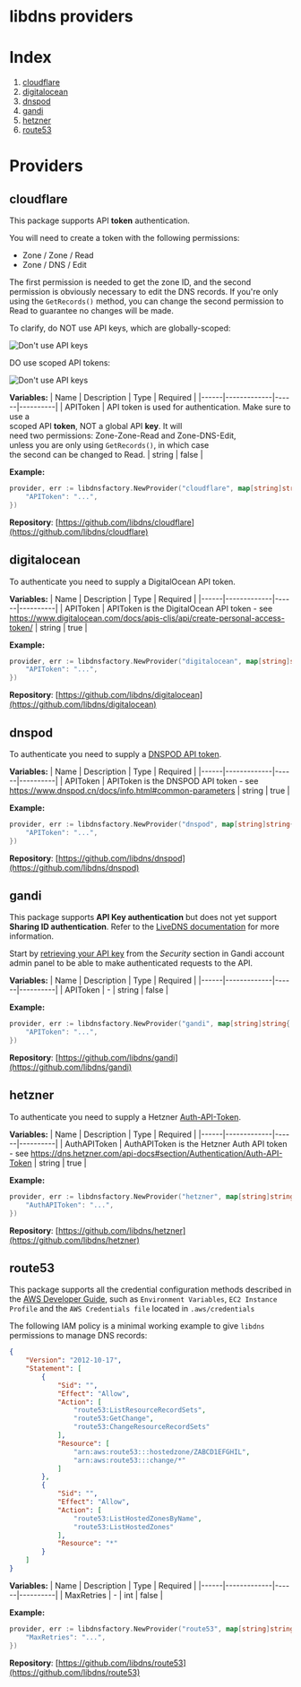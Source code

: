 libdns providers
=======================

# Index
1. [cloudflare](#cloudflare)
1. [digitalocean](#digitalocean)
1. [dnspod](#dnspod)
1. [gandi](#gandi)
1. [hetzner](#hetzner)
1. [route53](#route53)

# Providers

## cloudflare

This package supports API **token** authentication.

You will need to create a token with the following permissions:

- Zone / Zone / Read
- Zone / DNS / Edit

The first permission is needed to get the zone ID, and the second permission is obviously necessary to edit the DNS records. If you're only using the `GetRecords()` method, you can change the second permission to Read to guarantee no changes will be made.

To clarify, do NOT use API keys, which are globally-scoped:

![Don't use API keys](https://user-images.githubusercontent.com/1128849/81196485-556aca00-8f7c-11ea-9e13-c6a8a966f689.png)

DO use scoped API tokens:

![Don't use API keys](https://user-images.githubusercontent.com/1128849/81196503-5c91d800-8f7c-11ea-93cc-ad7d73420fab.png)

**Variables:**
| Name | Description | Type | Required |
|------|-------------|------|----------|
| APIToken | API token is used for authentication. Make sure to use a<br>scoped API **token**, NOT a global API **key**. It will<br>need two permissions: Zone-Zone-Read and Zone-DNS-Edit,<br>unless you are only using `GetRecords()`, in which case<br>the second can be changed to Read. | string | false |

**Example:**
```go
provider, err := libdnsfactory.NewProvider("cloudflare", map[string]string{
    "APIToken": "...",
})
```

**Repository**: [https://github.com/libdns/cloudflare](https://github.com/libdns/cloudflare)

## digitalocean

To authenticate you need to supply a DigitalOcean API token.

**Variables:**
| Name | Description | Type | Required |
|------|-------------|------|----------|
| APIToken | APIToken is the DigitalOcean API token - see https://www.digitalocean.com/docs/apis-clis/api/create-personal-access-token/ | string | true |

**Example:**
```go
provider, err := libdnsfactory.NewProvider("digitalocean", map[string]string{
    "APIToken": "...",
})
```

**Repository**: [https://github.com/libdns/digitalocean](https://github.com/libdns/digitalocean)

## dnspod

To authenticate you need to supply a [DNSPOD API token](https://support.dnspod.cn/Kb/showarticle/tsid/227/).

**Variables:**
| Name | Description | Type | Required |
|------|-------------|------|----------|
| APIToken | APIToken is the DNSPOD API token - see https://www.dnspod.cn/docs/info.html#common-parameters | string | true |

**Example:**
```go
provider, err := libdnsfactory.NewProvider("dnspod", map[string]string{
    "APIToken": "...",
})
```

**Repository**: [https://github.com/libdns/dnspod](https://github.com/libdns/dnspod)

## gandi

This package supports **API Key authentication** but does not yet support **Sharing ID authentication**. Refer to the [LiveDNS documentation](https://doc.livedns.gandi.net/) for more information.

Start by [retrieving your API key](https://account.gandi.net/) from the _Security_ section in Gandi account admin panel to be able to make authenticated requests to the API.

**Variables:**
| Name | Description | Type | Required |
|------|-------------|------|----------|
| APIToken | - | string | false |

**Example:**
```go
provider, err := libdnsfactory.NewProvider("gandi", map[string]string{
    "APIToken": "...",
})
```

**Repository**: [https://github.com/libdns/gandi](https://github.com/libdns/gandi)

## hetzner

To authenticate you need to supply a Hetzner [Auth-API-Token](https://dns.hetzner.com/api-docs#section/Authentication/Auth-API-Token).

**Variables:**
| Name | Description | Type | Required |
|------|-------------|------|----------|
| AuthAPIToken | AuthAPIToken is the Hetzner Auth API token - see https://dns.hetzner.com/api-docs#section/Authentication/Auth-API-Token | string | true |

**Example:**
```go
provider, err := libdnsfactory.NewProvider("hetzner", map[string]string{
    "AuthAPIToken": "...",
})
```

**Repository**: [https://github.com/libdns/hetzner](https://github.com/libdns/hetzner)

## route53

This package supports all the credential configuration methods described in the [AWS Developer Guide](https://docs.aws.amazon.com/sdk-for-go/v1/developer-guide/configuring-sdk.html), such as `Environment Variables`, `EC2 Instance Profile` and the `AWS Credentials file` located in `.aws/credentials`

The following IAM policy is a minimal working example to give `libdns` permissions to manage DNS records:

```json
{
    "Version": "2012-10-17",
    "Statement": [
        {
            "Sid": "",
            "Effect": "Allow",
            "Action": [
                "route53:ListResourceRecordSets",
                "route53:GetChange",
                "route53:ChangeResourceRecordSets"
            ],
            "Resource": [
                "arn:aws:route53:::hostedzone/ZABCD1EFGHIL",
                "arn:aws:route53:::change/*"
            ]
        },
        {
            "Sid": "",
            "Effect": "Allow",
            "Action": [
                "route53:ListHostedZonesByName",
                "route53:ListHostedZones"
            ],
            "Resource": "*"
        }
    ]
}
```

**Variables:**
| Name | Description | Type | Required |
|------|-------------|------|----------|
| MaxRetries | - | int | false |

**Example:**
```go
provider, err := libdnsfactory.NewProvider("route53", map[string]string{
    "MaxRetries": "...",
})
```

**Repository**: [https://github.com/libdns/route53](https://github.com/libdns/route53)
